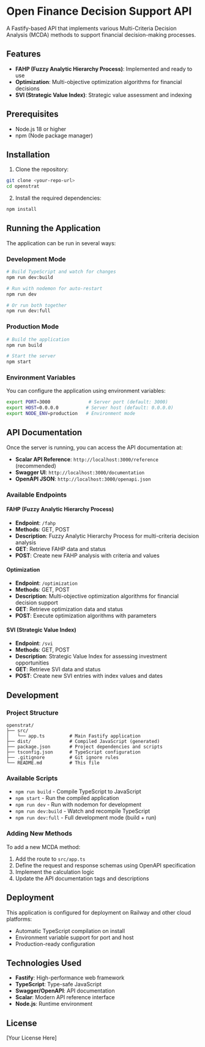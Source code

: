 # Open Finance Decision Support API

A Fastify-based API that implements various Multi-Criteria Decision Analysis (MCDA) methods to support financial decision-making processes.

## Features

- **FAHP (Fuzzy Analytic Hierarchy Process)**: Implemented and ready to use
- **Optimization**: Multi-objective optimization algorithms for financial decisions
- **SVI (Strategic Value Index)**: Strategic value assessment and indexing

## Prerequisites

- Node.js 18 or higher
- npm (Node package manager)

## Installation

1. Clone the repository:
```bash
git clone <your-repo-url>
cd openstrat
```

2. Install the required dependencies:
```bash
npm install
```

## Running the Application

The application can be run in several ways:

### Development Mode
```bash
# Build TypeScript and watch for changes
npm run dev:build

# Run with nodemon for auto-restart
npm run dev

# Or run both together
npm run dev:full
```

### Production Mode
```bash
# Build the application
npm run build

# Start the server
npm start
```

### Environment Variables

You can configure the application using environment variables:

```bash
export PORT=3000              # Server port (default: 3000)
export HOST=0.0.0.0          # Server host (default: 0.0.0.0)
export NODE_ENV=production   # Environment mode
```

## API Documentation

Once the server is running, you can access the API documentation at:

- **Scalar API Reference**: `http://localhost:3000/reference` (recommended)
- **Swagger UI**: `http://localhost:3000/documentation`
- **OpenAPI JSON**: `http://localhost:3000/openapi.json`

### Available Endpoints

#### FAHP (Fuzzy Analytic Hierarchy Process)
- **Endpoint**: `/fahp`
- **Methods**: GET, POST
- **Description**: Fuzzy Analytic Hierarchy Process for multi-criteria decision analysis
- **GET**: Retrieve FAHP data and status
- **POST**: Create new FAHP analysis with criteria and values

#### Optimization
- **Endpoint**: `/optimization`
- **Methods**: GET, POST
- **Description**: Multi-objective optimization algorithms for financial decision support
- **GET**: Retrieve optimization data and status
- **POST**: Execute optimization algorithms with parameters

#### SVI (Strategic Value Index)
- **Endpoint**: `/svi`
- **Methods**: GET, POST
- **Description**: Strategic Value Index for assessing investment opportunities
- **GET**: Retrieve SVI data and status
- **POST**: Create new SVI entries with index values and dates

## Development

### Project Structure
```
openstrat/
├── src/
│   └── app.ts         # Main Fastify application
├── dist/              # Compiled JavaScript (generated)
├── package.json       # Project dependencies and scripts
├── tsconfig.json      # TypeScript configuration
├── .gitignore         # Git ignore rules
└── README.md          # This file
```

### Available Scripts

- `npm run build` - Compile TypeScript to JavaScript
- `npm start` - Run the compiled application
- `npm run dev` - Run with nodemon for development
- `npm run dev:build` - Watch and recompile TypeScript
- `npm run dev:full` - Full development mode (build + run)

### Adding New Methods

To add a new MCDA method:
1. Add the route to `src/app.ts`
2. Define the request and response schemas using OpenAPI specification
3. Implement the calculation logic
4. Update the API documentation tags and descriptions

## Deployment

This application is configured for deployment on Railway and other cloud platforms:

- Automatic TypeScript compilation on install
- Environment variable support for port and host
- Production-ready configuration

## Technologies Used

- **Fastify**: High-performance web framework
- **TypeScript**: Type-safe JavaScript
- **Swagger/OpenAPI**: API documentation
- **Scalar**: Modern API reference interface
- **Node.js**: Runtime environment

## License

[Your License Here]
